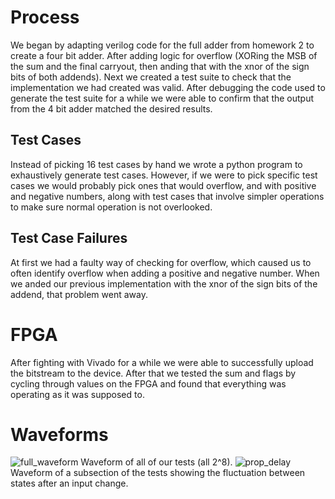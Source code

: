 # Process
We began by adapting verilog code for the full adder from homework 2 to create a four bit adder. After adding logic for overflow (XORing the MSB of the sum and the final carryout, then anding that with the xnor of the sign bits of both addends). Next we created a test suite to check that the implementation we had created was valid.
After debugging the code used to generate the test suite for a while we were able to confirm that the output from the 4 bit adder matched the desired results.

## Test Cases
Instead of picking 16 test cases by hand we wrote a python program to exhaustively generate test cases. However, if we were to pick specific test cases we would probably pick ones that would overflow, and with positive and negative numbers, along with test cases that involve simpler operations to make sure normal operation is not overlooked.

## Test Case Failures
At first we had a faulty way of checking for overflow, which caused us to often identify overflow when adding a positive and negative number. When we anded our previous implementation with the xnor of the sign bits of the addend, that problem went away.

# FPGA
After fighting with Vivado for a while we were able to successfully upload the bitstream to the device. After that we tested the sum and flags by cycling through values on the FPGA and found that everything was operating as it was supposed to.

# Waveforms

![full_waveform](https://github.com/TShapinsky/Lab0/blob/master/full.png?raw=true)
Waveform of all of our tests (all 2^8).
![prop_delay](https://github.com/TShapinsky/Lab0/blob/master/prop_delay.png?raw=true)
Waveform of a subsection of the tests showing the fluctuation between states after an input change.
